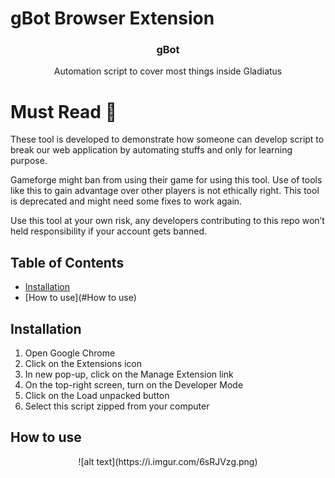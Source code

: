 # gBot Browser Extension

<p align="center"> 
  <h3 align="center">gBot</h3>

  <p align="center">
    Automation script to cover most things inside Gladiatus
    
  # Must Read :no_entry_sign:
  
  These tool is developed to demonstrate how someone can develop script to break our web application by automating stuffs and only for learning purpose.
  
   Gameforge might ban from using their game for using this tool. Use of tools like this to gain advantage over other players is not ethically right. This tool is deprecated and might need some fixes to work again.
   
   Use this tool at your own risk, any developers contributing to this repo won’t held responsibility if your account gets banned.
  </p>
</p>

<!-- TABLE OF CONTENTS -->

## Table of Contents

- [Installation](#installation)
- [How to use](#How to use)

<!-- installation -->

## Installation

1. Open Google Chrome
2. Click on the Extensions icon
3. In new pop-up, click on the Manage Extension link
4. On the top-right screen, turn on the Developer Mode
5. Click on the Load unpacked button
6. Select this script zipped from your computer

<!-- how to ue -->

## How to use

<p align="center">
  ![alt text](https://i.imgur.com/6sRJVzg.png)
</p>
